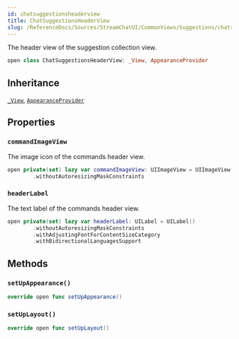 ```yaml
---
id: chatsuggestionsheaderview 
title: ChatSuggestionsHeaderView
slug: /ReferenceDocs/Sources/StreamChatUI/CommonViews/Suggestions/chatsuggestionsheaderview
---
```


The header view of the suggestion collection view.

``` swift
open class ChatSuggestionsHeaderView: _View, AppearanceProvider 
```

## Inheritance

[`_View`](../_View), [`AppearanceProvider`](../../Utils/AppearanceProvider)

## Properties

### `commandImageView`

The image icon of the commands header view.

``` swift
open private(set) lazy var commandImageView: UIImageView = UIImageView()
        .withoutAutoresizingMaskConstraints
```

### `headerLabel`

The text label of the commands header view.

``` swift
open private(set) lazy var headerLabel: UILabel = UILabel()
        .withoutAutoresizingMaskConstraints
        .withAdjustingFontForContentSizeCategory
        .withBidirectionalLanguagesSupport
```

## Methods

### `setUpAppearance()`

``` swift
override open func setUpAppearance() 
```

### `setUpLayout()`

``` swift
override open func setUpLayout() 
```
